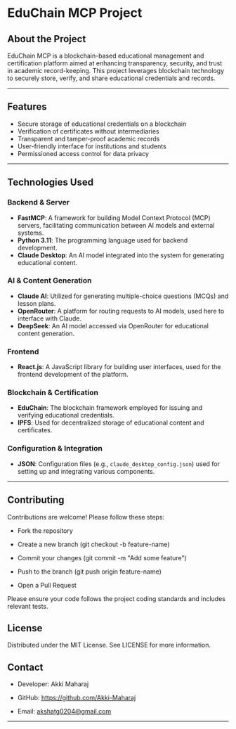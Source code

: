 # EduChain MCP Project

## About the Project

EduChain MCP is a blockchain-based educational management and certification platform aimed at enhancing transparency, security, and trust in academic record-keeping. This project leverages blockchain technology to securely store, verify, and share educational credentials and records.

---

## Features

- Secure storage of educational credentials on a blockchain  
- Verification of certificates without intermediaries  
- Transparent and tamper-proof academic records  
- User-friendly interface for institutions and students  
- Permissioned access control for data privacy  

---

## Technologies Used

### Backend & Server

- **FastMCP**: A framework for building Model Context Protocol (MCP) servers, facilitating communication between AI models and external systems.
- **Python 3.11**: The programming language used for backend development.
- **Claude Desktop**: An AI model integrated into the system for generating educational content.

### AI & Content Generation

- **Claude AI**: Utilized for generating multiple-choice questions (MCQs) and lesson plans.
- **OpenRouter**: A platform for routing requests to AI models, used here to interface with Claude.
- **DeepSeek**: An AI model accessed via OpenRouter for educational content generation.

### Frontend

- **React.js**: A JavaScript library for building user interfaces, used for the frontend development of the platform.

### Blockchain & Certification

- **EduChain**: The blockchain framework employed for issuing and verifying educational credentials.
- **IPFS**: Used for decentralized storage of educational content and certificates.

### Configuration & Integration

- **JSON**: Configuration files (e.g., `claude_desktop_config.json`) used for setting up and integrating various components.


---

## Contributing
Contributions are welcome! Please follow these steps:

- Fork the repository

- Create a new branch (git checkout -b feature-name)

- Commit your changes (git commit -m "Add some feature")

- Push to the branch (git push origin feature-name)

- Open a Pull Request

Please ensure your code follows the project coding standards and includes relevant tests.

## License
Distributed under the MIT License. See LICENSE for more information.

## Contact
- Developer: Akki Maharaj

- GitHub: https://github.com/Akki-Maharaj

- Email: akshatg0204@gmail.com

---
